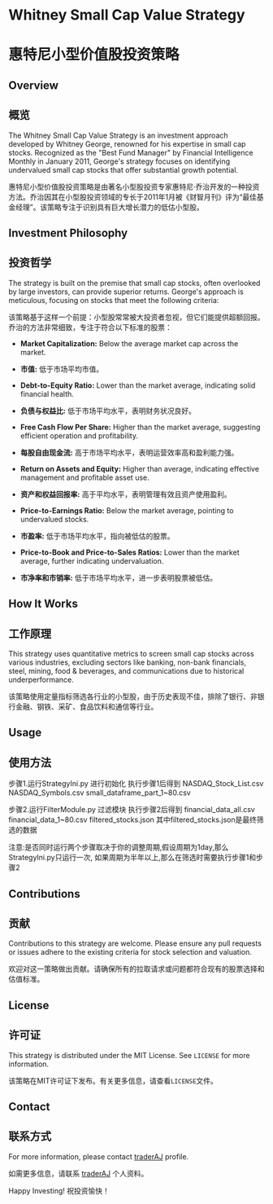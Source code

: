 # Whitney Small Cap Value Strategy
# 惠特尼小型价值股投资策略

## Overview
## 概览

The Whitney Small Cap Value Strategy is an investment approach developed by Whitney George, renowned for his expertise in small cap stocks. Recognized as the "Best Fund Manager" by Financial Intelligence Monthly in January 2011, George's strategy focuses on identifying undervalued small cap stocks that offer substantial growth potential.

惠特尼小型价值股投资策略是由著名小型股投资专家惠特尼·乔治开发的一种投资方法。乔治因其在小型股投资领域的专长于2011年1月被《财智月刊》评为“最佳基金经理”。该策略专注于识别具有巨大增长潜力的低估小型股。

## Investment Philosophy
## 投资哲学

The strategy is built on the premise that small cap stocks, often overlooked by large investors, can provide superior returns. George's approach is meticulous, focusing on stocks that meet the following criteria:

该策略基于这样一个前提：小型股常常被大投资者忽视，但它们能提供超额回报。乔治的方法非常细致，专注于符合以下标准的股票：

- **Market Capitalization:** Below the average market cap across the market.
- **市值:** 低于市场平均市值。

- **Debt-to-Equity Ratio:** Lower than the market average, indicating solid financial health.
- **负债与权益比:** 低于市场平均水平，表明财务状况良好。

- **Free Cash Flow Per Share:** Higher than the market average, suggesting efficient operation and profitability.
- **每股自由现金流:** 高于市场平均水平，表明运营效率高和盈利能力强。

- **Return on Assets and Equity:** Higher than average, indicating effective management and profitable asset use.
- **资产和权益回报率:** 高于平均水平，表明管理有效且资产使用盈利。

- **Price-to-Earnings Ratio:** Below the market average, pointing to undervalued stocks.
- **市盈率:** 低于市场平均水平，指向被低估的股票。

- **Price-to-Book and Price-to-Sales Ratios:** Lower than the market average, further indicating undervaluation.
- **市净率和市销率:** 低于市场平均水平，进一步表明股票被低估。

## How It Works
## 工作原理

This strategy uses quantitative metrics to screen small cap stocks across various industries, excluding sectors like banking, non-bank financials, steel, mining, food & beverages, and communications due to historical underperformance.

该策略使用定量指标筛选各行业的小型股，由于历史表现不佳，排除了银行、非银行金融、钢铁、采矿、食品饮料和通信等行业。

## Usage
## 使用方法
步骤1.运行StrategyIni.py 进行初始化
执行步骤1后得到
NASDAQ_Stock_List.csv  NASDAQ_Symbols.csv  small_dataframe_part_1~80.csv

步骤2.运行FilterModule.py 过滤模块
执行步骤2后得到
financial_data_all.csv  financial_data_1~80.csv  filtered_stocks.json
其中filtered_stocks.json是最终筛选的数据

注意:是否同时运行两个步骤取决于你的调整周期,假设周期为1day,那么StrategyIni.py只运行一次,
如果周期为半年以上,那么在筛选时需要执行步骤1和步骤2

## Contributions
## 贡献

Contributions to this strategy are welcome. Please ensure any pull requests or issues adhere to the existing criteria for stock selection and valuation.

欢迎对这一策略做出贡献。请确保所有的拉取请求或问题都符合现有的股票选择和估值标准。

## License
## 许可证

This strategy is distributed under the MIT License. See `LICENSE` for more information.

该策略在MIT许可证下发布。有关更多信息，请查看`LICENSE`文件。

## Contact
## 联系方式

For more information, please contact [traderAJ](#) profile.

如需更多信息，请联系 [traderAJ](#) 个人资料。

Happy Investing!
祝投资愉快！
